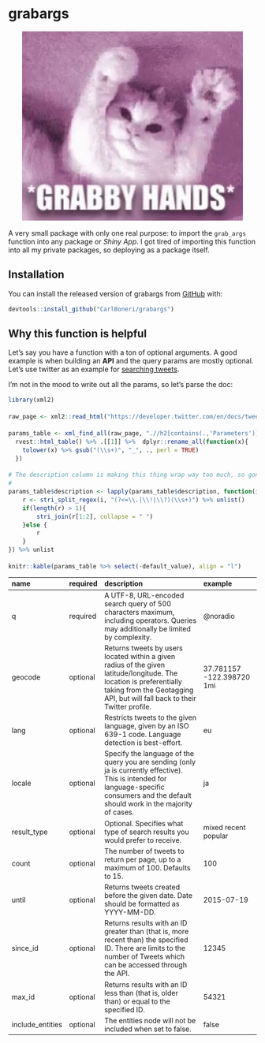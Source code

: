 
<!-- README.md is generated from README.Rmd. Please edit that file -->

# grabargs

<p align="center">

<img src="./inst/grabby.gif" width="448" height="384" alt="hi, kitten" title="hi, kitten" />

</p>

A very small package with only one real purpose: to import the
`grab_args` function into any package or *Shiny App*. I got tired of
importing this function into all my private packages, so deploying as a
package itself.

## Installation

You can install the released version of grabargs from
[GitHub](https://github.com/CarlBoneri/grabargs) with:

``` r
devtools::install_github("CarlBoneri/grabargs")
```

## Why this function is helpful

Let’s say you have a function with a ton of optional arguments. A good
example is when building an **API** and the query params are mostly
optional. Let’s use twitter as an example for [searching
tweets](https://developer.twitter.com/en/docs/tweets/search/api-reference/get-search-tweets).

I’m not in the mood to write out all the params, so let’s parse the doc:

``` r
library(xml2)

raw_page <- xml2::read_html("https://developer.twitter.com/en/docs/tweets/search/api-reference/get-search-tweets")

params_table <- xml_find_all(raw_page, ".//h2[contains(.,'Parameters')]//following-sibling::table") %>%
  rvest::html_table() %>% .[[1]] %>%  dplyr::rename_all(function(x){
    tolower(x) %>% gsub("(\\s+)", "_", ., perl = TRUE)
  })

# The description column is making this thing wrap way too much, so gonna truncate:
# 
params_table$description <- lapply(params_table$description, function(i){
    r <- stri_split_regex(i, "(?<=\\.|\\!|\\?)(\\s+)") %>% unlist()
    if(length(r) > 1){
        stri_join(r[1:2], collapse = " ")
    }else {
        r
    }
}) %>% unlist

knitr::kable(params_table %>% select(-default_value), align = "l")
```

| name              | required | description                                                                                                                                                                                        | example                   |
| :---------------- | :------- | :------------------------------------------------------------------------------------------------------------------------------------------------------------------------------------------------- | :------------------------ |
| q                 | required | A UTF-8, URL-encoded search query of 500 characters maximum, including operators. Queries may additionally be limited by complexity.                                                               | @noradio                  |
| geocode           | optional | Returns tweets by users located within a given radius of the given latitude/longitude. The location is preferentially taking from the Geotagging API, but will fall back to their Twitter profile. | 37.781157 -122.398720 1mi |
| lang              | optional | Restricts tweets to the given language, given by an ISO 639-1 code. Language detection is best-effort.                                                                                             | eu                        |
| locale            | optional | Specify the language of the query you are sending (only ja is currently effective). This is intended for language-specific consumers and the default should work in the majority of cases.         | ja                        |
| result\_type      | optional | Optional. Specifies what type of search results you would prefer to receive.                                                                                                                       | mixed recent popular      |
| count             | optional | The number of tweets to return per page, up to a maximum of 100. Defaults to 15.                                                                                                                   | 100                       |
| until             | optional | Returns tweets created before the given date. Date should be formatted as YYYY-MM-DD.                                                                                                              | 2015-07-19                |
| since\_id         | optional | Returns results with an ID greater than (that is, more recent than) the specified ID. There are limits to the number of Tweets which can be accessed through the API.                              | 12345                     |
| max\_id           | optional | Returns results with an ID less than (that is, older than) or equal to the specified ID.                                                                                                           | 54321                     |
| include\_entities | optional | The entities node will not be included when set to false.                                                                                                                                          | false                     |
